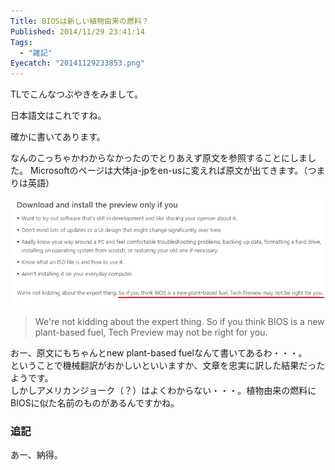 ```yaml
---
Title: BIOSは新しい植物由来の燃料？
Published: 2014/11/29 23:41:14
Tags:
  - "雑記"
Eyecatch: "20141129233853.png"
---
```

TLでこんなつぶやきをみまして。

<?# Twitter 538702154626650112 /?>

日本語文はこれですね。  

<?# EmbedLink "http://windows.microsoft.com/ja-jp/windows/preview-faq#faq=tab0" /?>

確かに書いてあります。  

なんのこっちゃかわからなかったのでとりあえず原文を参照することにしました。
Microsoftのページは大体ja-jpをen-usに変えれば原文が出てきます。（つまりは英語）

<?# EmbedLink "http://windows.microsoft.com/en-us/windows/preview-faq#faq=tab0" /?>
![](20141129233853.png) 


> We're not kidding about the expert thing. So if you think BIOS is a new plant-based fuel, Tech Preview may not be right for you.

おー、原文にもちゃんとnew plant-based fuelなんて書いてあるわ・・・。  
ということで機械翻訳がおかしいといいますか、文章を忠実に訳した結果だったようです。  
しかしアメリカンジョーク（？）はよくわからない・・・。植物由来の燃料にBIOSに似た名前のものがあるんですかね。

### 追記

<?# Twitter 538702645846765568 /?>

あー、納得。

